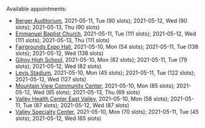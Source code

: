 Available appointments:

* [Berger Auditorium](https://schedulecare.sccgov.org/mychartprd/SignupAndSchedule/EmbeddedSchedule?id=132694&vt=1277&dept=101064003), 2021-05-11, Tue (90 slots); 2021-05-12, Wed (90 slots); 2021-05-13, Thu (90 slots)
* [Emmanuel Baptist Church](https://schedulecare.sccgov.org/mychartprd/SignupAndSchedule/EmbeddedSchedule?id=132871&vt=1277&dept=101064006), 2021-05-11, Tue (111 slots); 2021-05-12, Wed (111 slots); 2021-05-13, Thu (111 slots)
* [Fairgrounds Expo Hall](https://schedulecare.sccgov.org/mychartprd/SignupAndSchedule/EmbeddedSchedule?id=132726&vt=1277&dept=101064002), 2021-05-10, Mon (54 slots); 2021-05-11, Tue (138 slots); 2021-05-12, Wed (138 slots)
* [Gilroy High School](https://schedulecare.sccgov.org/mychartprd/SignupAndSchedule/EmbeddedSchedule?id=132980&vt=1277&dept=101064008), 2021-05-10, Mon (82 slots); 2021-05-11, Tue (79 slots); 2021-05-12, Wed (82 slots)
* [Levis Stadium](https://schedulecare.sccgov.org/mychartprd/SignupAndSchedule/EmbeddedSchedule?id=132723&vt=1277&dept=101064004), 2021-05-10, Mon (45 slots); 2021-05-11, Tue (122 slots); 2021-05-12, Wed (127 slots)
* [Mountain View Community Center](https://schedulecare.sccgov.org/mychartprd/SignupAndSchedule/EmbeddedSchedule?id=132472&vt=1277&dept=101064001), 2021-05-10, Mon (85 slots); 2021-05-12, Wed (85 slots); 2021-05-13, Thu (69 slots)
* [Valley Health Center East Valley](https://schedulecare.sccgov.org/mychartprd/SignupAndSchedule/EmbeddedSchedule?id=132268&vt=1277&dept=101064007), 2021-05-10, Mon (58 slots); 2021-05-11, Tue (87 slots); 2021-05-12, Wed (87 slots)
* [Valley Specialty Center](https://schedulecare.sccgov.org/mychartprd/SignupAndSchedule/EmbeddedSchedule?id=132277&vt=1277&dept=101001072), 2021-05-10, Mon (70 slots); 2021-05-11, Tue (45 slots); 2021-05-12, Wed (65 slots)
